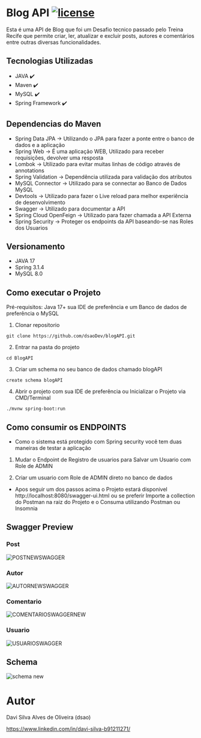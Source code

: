 # Blog API [![license](https://img.shields.io/github/license/DAVFoundation/captain-n3m0.svg?style=flat-square)](https://github.com/dsaoDev/blogAPI/blob/main/LICENSE)

Esta é uma API de Blog que foi um Desafio tecnico passado pelo Treina Recife que permite criar, ler, atualizar e excluir posts, autores e comentários entre outras diversas funcionalidades.
## Tecnologias Utilizadas

- JAVA ✔️
- Maven ✔️
- MySQL ✔️
- Spring Framework ✔️

## Dependencias do Maven

- Spring Data JPA -> Utilizando o JPA para fazer a ponte entre o banco de dados e a aplicação
- Spring Web -> É uma aplicação WEB, Utilizado para receber requisições, devolver uma resposta
- Lombok -> Utilizado para evitar muitas linhas de código através de annotations
- Spring Validation -> Dependência utilizada para validação dos atributos 
- MySQL Connector -> Utilizado para se connectar ao Banco de Dados MySQL
- Devtools -> Utilizado para fazer o Live reload para melhor experiência de desenvolvimento
- Swagger -> Utilizado para documentar a API
- Spring Cloud OpenFeign -> Utilizado para fazer chamada a API Externa
- Spring Security -> Proteger os endpoints da API  baseando-se nas Roles dos Usuarios

## Versionamento
- JAVA 17
- Spring 3.1.4
- MySQL 8.0

## Como executar o Projeto
Pré-requisitos: Java 17+ sua IDE de preferência e um Banco de dados de preferência o MySQL

1. Clonar repositorio

```
git clone https://github.com/dsaoDev/blogAPI.git
```

2. Entrar na pasta do projeto

```
cd BlogAPI
```
3. Criar um schema no seu banco de dados chamado blogAPI
```
create schema blogAPI
```
4. Abrir o projeto com sua IDE de preferência ou Inicializar o Projeto via CMD/Terminal

```
./mvnw spring-boot:run
```
## Como consumir os ENDPOINTS
- Como o sistema está protegido com Spring security você tem duas maneiras de testar a aplicação
1. Mudar o Endpoint de Registro de usuarios para Salvar um Usuario com Role de ADMIN
  
2. Criar um usuario com Role de ADMIN direto no banco de dados

- Apos seguir um dos passos acima  o Projeto estará disponivel http://localhost:8080/swagger-ui.html ou se preferir Importe a collection do Postman na raiz do Projeto e o Consuma utilizando Postman ou Insomnia



## Swagger Preview

### Post
![POSTNEWSWAGGER](https://github.com/dsaoDev/blogAPI/assets/129787872/54287757-526c-433e-aa7d-d6bdb8226bd9)

### Autor
![AUTORNEWSWAGGER](https://github.com/dsaoDev/blogAPI/assets/129787872/c82ef895-51c0-4d27-acf6-dcadb72716ea)

### Comentario
![COMENTARIOSWAGGERNEW](https://github.com/dsaoDev/blogAPI/assets/129787872/b5d26404-8b28-49b7-8992-c707a9e8ba3e)

### Usuario
![USUARIOSWAGGER](https://github.com/dsaoDev/blogAPI/assets/129787872/a3af2105-5a83-4cda-ab5d-fe7511700195)


## Schema 
![schema new](https://github.com/dsaoDev/blogAPI/assets/129787872/2d77f6c3-02f8-4174-b0b0-dcd742ba72e1)


# Autor
Davi Silva Alves de Oliveira (dsao)

https://www.linkedin.com/in/davi-silva-b91211271/
